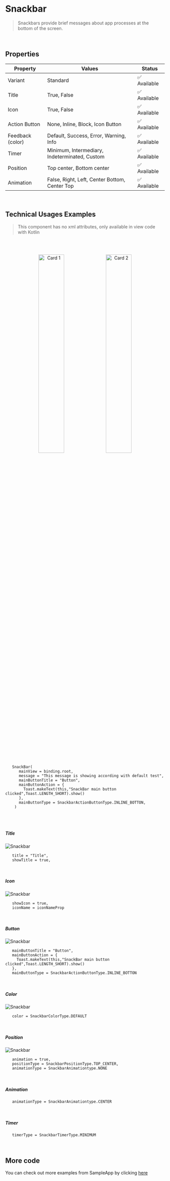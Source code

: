 # Snackbar

> Snackbars provide brief messages about app processes at the bottom of the screen.

<br>

## Properties

| Property           | Values                         | Status            |
| --------------     | -------------------------      | ----------------- |
| Variant             | Standard                          | ✅  Available     |
| Title             | True, False                           | ✅  Available     |
| Icon             | True, False                           | ✅  Available     |
| Action Button        | None, Inline, Block, Icon Button           | ✅  Available     |
| Feedback (color)      | Default, Success, Error, Warning, Info            | ✅  Available     |
| Timer     | Minimum, Intermediary, Indeterminated, Custom             | ✅  Available     |
| Position     | Top center, Bottom center             | ✅  Available     |
| Animation     | False, Right, Left, Center Bottom, Center Top        | ✅  Available     |

<br>

## Technical Usages Examples

> This component has no xml attributes, only available in view code with Kotlin

<br><br>

<p align="center">
  <img alt="Card 1" src="./images/snackbar_1.png" width="40%"> 
&nbsp;
  <img alt="Card 2" src="./images/snackbar_2.png" width="40%">
</p>

<br>

```android
   SnackBar(
      mainView = binding.root,
      message = "This message is showing according with default test",
      mainButtonTitle = "Button",
      mainButtonAction = {
        Toast.makeText(this,"SnackBar main button clicked",Toast.LENGTH_SHORT).show()
      },
      mainButtonType = SnackbarActionButtonType.INLINE_BOTTON,
    )
```

<br><br>

##### Title

![Snackbar](./images/snackbar_2_.png)

```android
   title = "Title",
   showTitle = true,
```

<br>

##### Icon

![Snackbar](./images/snackbar_2_.png)

```android
   showIcon = true,
   iconName = iconNameProp
```

<br>

##### Button

![Snackbar](./images/snackbar_3.png)

```android
   mainButtonTitle = "Button",
   mainButtonAction = {
     Toast.makeText(this,"SnackBar main button clicked",Toast.LENGTH_SHORT).show()
   },
   mainButtonType = SnackbarActionButtonType.INLINE_BOTTON
```

<br>

##### Color

![Snackbar](./images/snackbar_4.png)

```android
   color = SnackbarColorType.DEFAULT
```

<br>

##### Position

![Snackbar](./images/snackbar_5.png)

```android
   animation = true,
   positionType = SnackbarPositionType.TOP_CENTER,
   animationType = SnackbarAnimationtype.NONE
```

<br>

##### Animation

```android
   animationType = SnackbarAnimationtype.CENTER
```

<br>

##### Timer

```android
   timerType = SnackbarTimerType.MINIMUM
```


<br>

## More code

You can check out more examples from SampleApp by
clicking [here](https://github.com/natura-cosmeticos/natds-android/tree/master/sample/src/main/res/layout/activity_select.xml)
